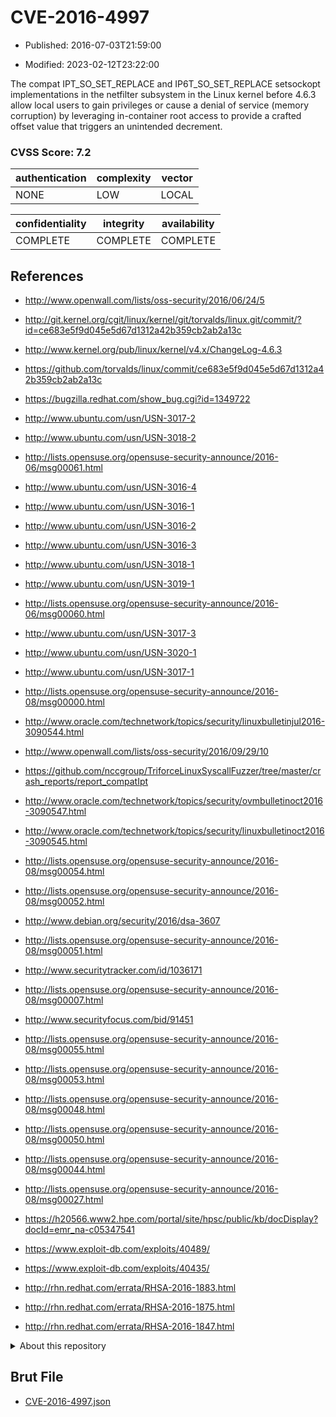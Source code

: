 # CVE-2016-4997

- Published: 2016-07-03T21:59:00

- Modified: 2023-02-12T23:22:00

The compat IPT_SO_SET_REPLACE and IP6T_SO_SET_REPLACE setsockopt implementations in the netfilter subsystem in the Linux kernel before 4.6.3 allow local users to gain privileges or cause a denial of service (memory corruption) by leveraging in-container root access to provide a crafted offset value that triggers an unintended decrement.

### CVSS Score: **7.2**

| authentication | complexity | vector |
| --- | --- | --- |
| NONE | LOW | LOCAL |

| confidentiality | integrity | availability |
| --- | --- | --- |
| COMPLETE | COMPLETE | COMPLETE |

## References

* http://www.openwall.com/lists/oss-security/2016/06/24/5

* http://git.kernel.org/cgit/linux/kernel/git/torvalds/linux.git/commit/?id=ce683e5f9d045e5d67d1312a42b359cb2ab2a13c

* http://www.kernel.org/pub/linux/kernel/v4.x/ChangeLog-4.6.3

* https://github.com/torvalds/linux/commit/ce683e5f9d045e5d67d1312a42b359cb2ab2a13c

* https://bugzilla.redhat.com/show_bug.cgi?id=1349722

* http://www.ubuntu.com/usn/USN-3017-2

* http://www.ubuntu.com/usn/USN-3018-2

* http://lists.opensuse.org/opensuse-security-announce/2016-06/msg00061.html

* http://www.ubuntu.com/usn/USN-3016-4

* http://www.ubuntu.com/usn/USN-3016-1

* http://www.ubuntu.com/usn/USN-3016-2

* http://www.ubuntu.com/usn/USN-3016-3

* http://www.ubuntu.com/usn/USN-3018-1

* http://www.ubuntu.com/usn/USN-3019-1

* http://lists.opensuse.org/opensuse-security-announce/2016-06/msg00060.html

* http://www.ubuntu.com/usn/USN-3017-3

* http://www.ubuntu.com/usn/USN-3020-1

* http://www.ubuntu.com/usn/USN-3017-1

* http://lists.opensuse.org/opensuse-security-announce/2016-08/msg00000.html

* http://www.oracle.com/technetwork/topics/security/linuxbulletinjul2016-3090544.html

* http://www.openwall.com/lists/oss-security/2016/09/29/10

* https://github.com/nccgroup/TriforceLinuxSyscallFuzzer/tree/master/crash_reports/report_compatIpt

* http://www.oracle.com/technetwork/topics/security/ovmbulletinoct2016-3090547.html

* http://www.oracle.com/technetwork/topics/security/linuxbulletinoct2016-3090545.html

* http://lists.opensuse.org/opensuse-security-announce/2016-08/msg00054.html

* http://lists.opensuse.org/opensuse-security-announce/2016-08/msg00052.html

* http://www.debian.org/security/2016/dsa-3607

* http://lists.opensuse.org/opensuse-security-announce/2016-08/msg00051.html

* http://www.securitytracker.com/id/1036171

* http://lists.opensuse.org/opensuse-security-announce/2016-08/msg00007.html

* http://www.securityfocus.com/bid/91451

* http://lists.opensuse.org/opensuse-security-announce/2016-08/msg00055.html

* http://lists.opensuse.org/opensuse-security-announce/2016-08/msg00053.html

* http://lists.opensuse.org/opensuse-security-announce/2016-08/msg00048.html

* http://lists.opensuse.org/opensuse-security-announce/2016-08/msg00050.html

* http://lists.opensuse.org/opensuse-security-announce/2016-08/msg00044.html

* http://lists.opensuse.org/opensuse-security-announce/2016-08/msg00027.html

* https://h20566.www2.hpe.com/portal/site/hpsc/public/kb/docDisplay?docId=emr_na-c05347541

* https://www.exploit-db.com/exploits/40489/

* https://www.exploit-db.com/exploits/40435/

* http://rhn.redhat.com/errata/RHSA-2016-1883.html

* http://rhn.redhat.com/errata/RHSA-2016-1875.html

* http://rhn.redhat.com/errata/RHSA-2016-1847.html

<details>
<summary>About this repository</summary> 

  This repository is part of the project [Live Hack CVE](https://github.com/Live-Hack-CVE). Main website can be found [www.live-hack.org](https://www.live-hack.org) 
  
  Made by [Sn0wAlice](https://github.com/Sn0wAlice) for the people that care about security and need to have a feed of the latest CVEs. Hope you enjoy it, don't forget to star the repo and follow me on [Twitter](https://twitter.com/Sn0wAlice) and [Github](https://github.com/Sn0wAlice). And that is my [personnal website](https://www.alice-snow.me/)

  - [Home Page](https://github.com/Live-Hack-CVE)
  - [Framework](https://github.com/Live-Hack-CVE/cve-framework)
  - [CVE database](https://github.com/Live-Hack-CVE/full_database)
  - [Changelog](https://github.com/Live-Hack-CVE/Changelog)
</details>

## Brut File

* [CVE-2016-4997.json](https://raw.githubusercontent.com/Live-Hack-CVE/full_database/main/cves/2016/CVE-2016-4997.json)

